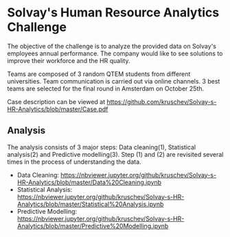 # Solvay's Human Resource Analytics Challenge

The objective of the challenge is to analyze the provided data on Solvay's employees annual performance. The company would like to see solutions to improve their workforce and the HR quality.

Teams are composed of 3 random QTEM students from different universities. Team communication is carried out via online channels. 3 best teams are selected for the final round in Amsterdam on October 25th.

Case description can be viewed at https://github.com/kruschev/Solvay-s-HR-Analytics/blob/master/Case.pdf

## Analysis

The analysis consists of 3 major steps: Data cleaning(1), Statistical analysis(2) and Predictive modelling(3). Step (1) and (2) are revisited several times in the process of understanding the data.

- Data Cleaning: https://nbviewer.jupyter.org/github/kruschev/Solvay-s-HR-Analytics/blob/master/Data%20Cleaning.ipynb
- Statistical Analysis: https://nbviewer.jupyter.org/github/kruschev/Solvay-s-HR-Analytics/blob/master/Statistical%20Analysis.ipynb
- Predictive Modelling: https://nbviewer.jupyter.org/github/kruschev/Solvay-s-HR-Analytics/blob/master/Predictive%20Modelling.ipynb
